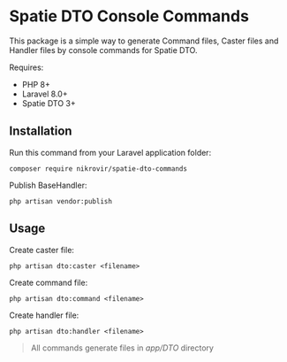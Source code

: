 # Spatie DTO Console Commands

This package is a simple way to generate Command files, Caster files and Handler files by console commands for Spatie DTO.

Requires:
- PHP 8+
- Laravel 8.0+
- Spatie DTO 3+

## Installation

Run this command from your Laravel application folder:

    composer require nikrovir/spatie-dto-commands
    
Publish BaseHandler:

    php artisan vendor:publish

## Usage

Create caster file:

    php artisan dto:caster <filename>

Create command file:

    php artisan dto:command <filename>

Create handler file:

    php artisan dto:handler <filename>

> All commands generate files in *app/DTO* directory
